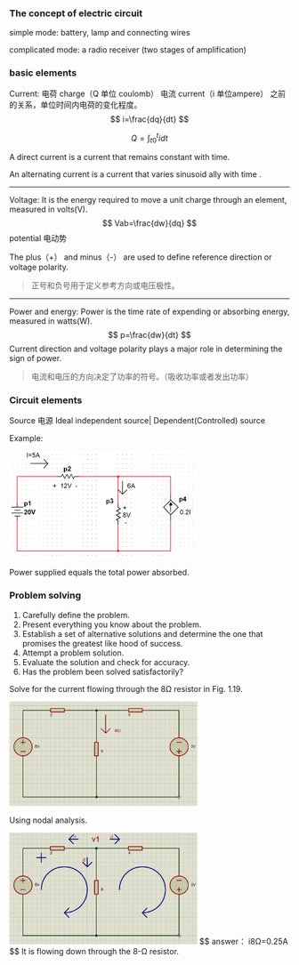 ### The concept of electric circuit

simple mode: battery, lamp and connecting wires

complicated mode: a radio receiver (two stages of amplification)

### basic elements

Current:  电荷 charge（Q 单位 coulomb） 电流 current（i 单位ampere） 之前的关系，单位时间内电荷的变化程度。
$$
i=\frac{dq}{dt}
$$

$$
Q=\int_{t0}^{t}{i}dt
$$

A direct current is a current that remains constant with time.

An alternating current is  a current that varies sinusoid ally with time .

***

Voltage: It is the energy required to move a unit charge through an element, measured in volts(V).
$$
Vab=\frac{dw}{dq}
$$
potential 电动势 

The plus（+） and minus（-） are used to define reference direction or voltage polarity.

> 正号和负号用于定义参考方向或电压极性。

***

Power and energy: Power is the time rate of expending or absorbing energy, measured in  watts(W).
$$
p=\frac{dw}{dt}
$$
Current direction and voltage polarity plays a major role in determining the sign of power.

> 电流和电压的方向决定了功率的符号。（吸收功率或者发出功率）

### Circuit elements

Source 电源 Ideal independent source| Dependent(Controlled) source

Example:

<img src="example 1.7.png" style="zoom:50%;" />

Power supplied equals the total power absorbed.

### Problem solving

1. Carefully define the problem.
2. Present everything you know about the problem.
3. Establish a set of alternative solutions and determine the one that promises the greatest like hood of success.
4. Attempt a problem solution.
5. Evaluate the solution and check for accuracy.
6. Has the problem been solved satisfactorily?

Solve for the current flowing through the 8Ω resistor in Fig. 1.19.

<img src="Example 1.10.png" style="zoom:33%;" />

Using nodal analysis.

<img src="solution ex1.10.png" style="zoom:33%;" />
$$
answer： i8Ω=0.25A 
$$
It is flowing down through the 8-Ω resistor.





